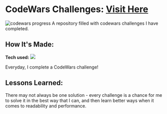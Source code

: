 # CodeWars Challenges: <a href="https://www.codewars.com/users/jwardoin">Visit Here</a> 

![codewars progress](https://lh3.googleusercontent.com/pw/AM-JKLWvvDAZ9nEOsXuf940b4oo65Rqi5Xcxbg4uI2sGfivNYnayHeCy86llu07WS3kzqFkSFe8MjNrMMsxnrvzbsyxflkJhECQyvQ6TnUxfH3Q_em-2Lh3APEFOlN-pgyMfv_eiSGiF8ee1KJIJnaVTsRmh=w1029-h646-no?authuser=0)
A repository filled with codewars challenges I have completed.

## How It's Made:

**Tech used:** <img src="https://img.shields.io/static/v1?label=|&message=JAVASCRIPT&color=3c7f5d&style=plastic&logo=javascript"/>

Everyday, I complete a CodeWars challenge!

## Lessons Learned:

There may not always be one solution - every challenge is a chance for me to solve it in the best way that I can, and then learn better ways when it comes to readability and performance.


<!-- ## Examples:
Take a look at these couple examples that I have in my own portfolio:

**1:** link

**2:** link

**3:** link -->


